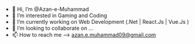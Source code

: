 - 👋 Hi, I’m @Azan-e-Muhammad
- 👀 I’m interested in Gaming and Coding
- 🌱 I’m currently working on Web Development (.Net | React.Js | Vue.Js )
- 💞️ I’m looking to collaborate on ...
- 📫 How to reach me --> azan.e.muhammad09@gmail.com

<!---
Azan-e-Muhammad-9/Azan-e-Muhammad-9 is a ✨ special ✨ repository because its `README.md` (this file) appears on your GitHub profile.
You can click the Preview link to take a look at your changes.
--->
